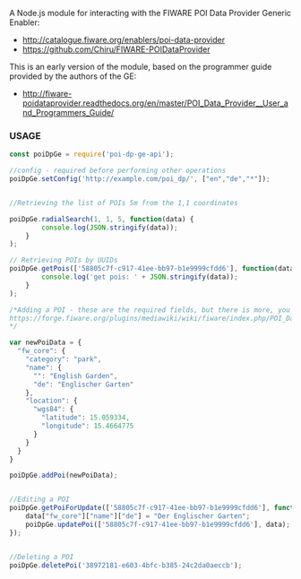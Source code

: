 A Node.js module for interacting with the FIWARE POI Data Provider Generic Enabler:

- http://catalogue.fiware.org/enablers/poi-data-provider
- https://github.com/Chiru/FIWARE-POIDataProvider

This is an early version of the module, based on the programmer guide provided by the authors of the GE:
- http://fiware-poidataprovider.readthedocs.org/en/master/POI_Data_Provider__User_and_Programmers_Guide/



### USAGE


```js
const poiDpGe = require('poi-dp-ge-api');

//config - required before performing other operations
poiDpGe.setConfig('http://example.com/poi_dp/', ["en","de","*"]);


//Retrieving the list of POIs 5m from the 1,1 coordinates

poiDpGe.radialSearch(1, 1, 5, function(data) {
        console.log(JSON.stringify(data));
    }
);

// Retrieving POIs by UUIDs
poiDpGe.getPois(['58805c7f-c917-41ee-bb97-b1e9999cfdd6'], function(data) {
        console.log('get pois: ' + JSON.stringify(data));
    }
);

/*Adding a POI - these are the required fields, but there is more, you can also define your own:
https://forge.fiware.org/plugins/mediawiki/wiki/fiware/index.php/POI_Data_Provider_Open_API_Specification#POI_Data_Model_Definitions
*/

var newPoiData = {
  "fw_core": {
	"category": "park",
	"name": {
	  "": "English Garden",
	  "de": "Englischer Garten"
	},
	"location": {
	  "wgs84": { 
		"latitude": 15.059334, 
		"longitude": 15.4664775
	  }
	}
  }
}

poiDpGe.addPoi(newPoiData);


//Editing a POI
poiDpGe.getPoiForUpdate(['58805c7f-c917-41ee-bb97-b1e9999cfdd6'], function(data) {
    data["fw_core"]["name"]["de"] = "Der Englischer Garten";
    poiDpGe.updatePoi(['58805c7f-c917-41ee-bb97-b1e9999cfdd6'], data);
});


//Deleting a POI
poiDpGe.deletePoi('38972181-e603-4bfc-b385-24c2da0aeccb');
```
